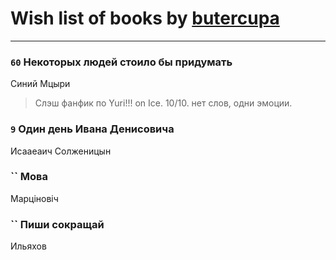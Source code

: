 # Wish list of books by [butercupa](http://vk.com/id193697993)
---

### `60` Некоторых людей стоило бы придумать
Синий Мцыри
> Слэш фанфик по Yuri!!! on Ice.
> 10/10.
> нет слов, одни эмоции.

### `9` Один день Ивана Денисовича
Исааеаич Солженицын

### `` Мова
Марціновіч

### `` Пиши сокращай
Ильяхов

